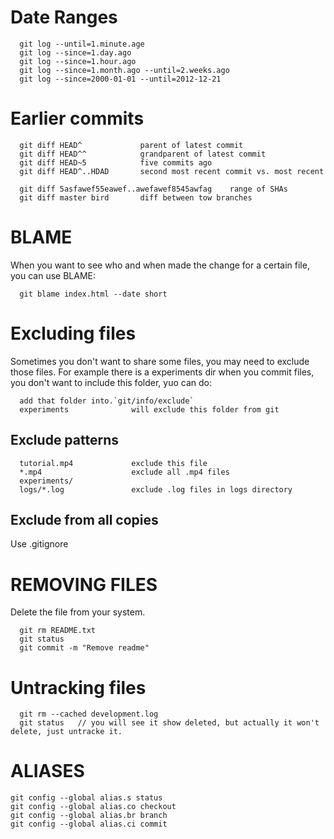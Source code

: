 
# Date Ranges

	  git log --until=1.minute.age
	  git log --since=1.day.ago
	  git log --since=1.hour.ago
	  git log --since=1.month.ago --until=2.weeks.ago
	  git log --since=2000-01-01 --until=2012-12-21
	  
# Earlier commits

	  git diff HEAD^             parent of latest commit
	  git diff HEAD^^            grandparent of latest commit
	  git diff HEAD~5  			 five commits ago
	  git diff HEAD^..HDAD       second most recent commit vs. most recent
	  
	  git diff 5asfawef55eawef..awefawef8545awfag    range of SHAs
	  git diff master bird       diff between tow branches
	  
	  
# BLAME

When you want to see who and when made the change for a certain file, you can use BLAME:

	  git blame index.html --date short
	  
# Excluding files

Sometimes you don't want to share some files, you may need to exclude those files.
For example there is a experiments dir when you commit files, you don't want to include this folder, yuo can do:

	  add that folder into.`git/info/exclude`     
	  experiments              will exclude this folder from git
	  
## Exclude patterns

	  tutorial.mp4             exclude this file
	  *.mp4					   exclude all .mp4 files
	  experiments/
	  logs/*.log			   exclude .log files in logs directory

## Exclude from all copies

Use .gitignore


# REMOVING FILES

Delete the file from your system.

	  git rm README.txt
	  git status
	  git commit -m "Remove readme"
	  
# Untracking files

	  git rm --cached development.log
	  git status   // you will see it show deleted, but actually it won't delete, just untracke it.
	  
# ALIASES

	git config --global alias.s status
	git config --global alias.co checkout
	git config --global alias.br branch
	git config --global alias.ci commit

	